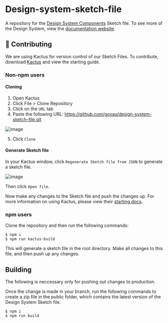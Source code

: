 # Design-system-sketch-file
A repository for the [Design System Components](https://github.com/govau/design-system-components) Sketch file. To see more of the Design System, view the [documentation website](https://designsystem.gov.au/).

## 🌵 Contributing

We are using Kactus for version control of our Sketch Files. To contribute, download [Kactus](https://kactus.io/) and view the starting guide.


### Non-npm users

#### Cloning

1. Open Kactus
2. Click File > Clone Repository
3. Click on the `URL` tab
4. Paste the following URL: https://github.com/govau/design-system-sketch-file.git

![image](https://user-images.githubusercontent.com/20184809/60417531-fcc3f580-9c23-11e9-8fe5-caabbfea5d96.png)


5. Click `Clone`

#### Generate Sketch file

In your Kactus window, click `Regenerate Sketch file from JSON` to generate a sketch file.

![image](https://user-images.githubusercontent.com/20184809/60417158-08fb8300-9c23-11e9-8711-e412ce2c1430.png)

Then click `Open file`.

Now make any changes to the Sketch file and push the changes up. For more information on using Kactus, please view their [starting docs](https://kactus.io/help/how-to/).


### npm users

Clone the repository and then run the following commands:

```
$ npm i
$ npm run kactus-build
```

This will generate a sketch file in the root directory. Make all changes to this file, and then push up any changes.



## Building

The following is neccessary only for pushing out changes to production.

Once the change is made in your branch, run the following commands to create a zip file in the public folder, which contains the latest version of the Design System Sketch file.


```
$ npm i
$ npm run build
```
